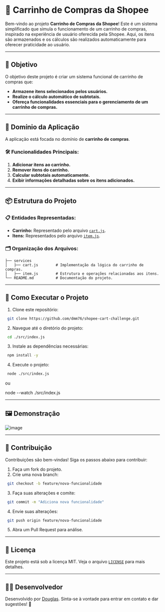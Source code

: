 # 🛒 Carrinho de Compras da Shopee

Bem-vindo ao projeto **Carrinho de Compras da Shopee**! Este é um sistema simplificado que simula o funcionamento de um carrinho de compras, inspirado na experiência de usuário oferecida pela Shopee. Aqui, os itens são armazenados e os cálculos são realizados automaticamente para oferecer praticidade ao usuário.

---

## 🎯 Objetivo

O objetivo deste projeto é criar um sistema funcional de carrinho de compras que:

- **Armazene itens selecionados pelos usuários.**
- **Realize o cálculo automático de subtotais.**
- **Ofereça funcionalidades essenciais para o gerenciamento de um carrinho de compras.**

---

## 📂 Domínio da Aplicação

A aplicação está focada no domínio de **carrinho de compras**.

### 🛠️ Funcionalidades Principais:

1. **Adicionar itens ao carrinho.**
2. **Remover itens do carrinho.**
3. **Calcular subtotais automaticamente.**
4. **Exibir informações detalhadas sobre os itens adicionados.**

---

## 📦 Estrutura do Projeto

### 📋 Entidades Representadas:

- **Carrinho:** Representado pelo arquivo [`cart.js`](./services/cart.js).
- **Itens:** Representados pelo arquivo [`item.js`](./services/item.js).

### 🗂️ Organização dos Arquivos:

```plaintext
├── services
│   ├── cart.js        # Implementação da lógica do carrinho de compras.
│   ├── item.js        # Estrutura e operações relacionadas aos itens.
└── README.md          # Documentação do projeto.
```

---

## 🚀 Como Executar o Projeto

1. Clone este repositório:

```bash
 git clone https://github.com/dmm76/shopee-cart-challenge.git
```

2. Navegue até o diretório do projeto:

```bash
 cd ./src/index.js
```

3. Instale as dependências necessárias:

```bash
 npm install -y
```

4. Execute o projeto:

```bash
 node ./src/index.js
```
ou 

node --watch ./src/index.js

---

## 🖼️ Demonstração

![image](https://github.com/user-attachments/assets/44e9d2d1-a533-4085-b565-a7541afc90ae)


---

## 🤝 Contribuição

Contribuições são bem-vindas! Siga os passos abaixo para contribuir:

1. Faça um fork do projeto.
2. Crie uma nova branch:

```bash
 git checkout -b feature/nova-funcionalidade
```

3. Faça suas alterações e comite:

```bash
 git commit -m "Adiciona nova funcionalidade"
```

4. Envie suas alterações:

```bash
 git push origin feature/nova-funcionalidade
```

5. Abra um Pull Request para análise.

---

## 📜 Licença

Este projeto está sob a licença MIT. Veja o arquivo [`LICENSE`](./LICENSE) para mais detalhes.

---

## 🧑‍💻 Desenvolvedor

Desenvolvido por [Douglas](https://github.com/dmm76). Sinta-se à vontade para entrar em contato e dar sugestões! 🚀
